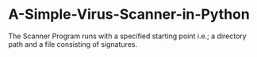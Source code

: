 # A-Simple-Virus-Scanner-in-Python
The Scanner Program runs with a specified starting point i.e.; a directory path and a file consisting of signatures.

